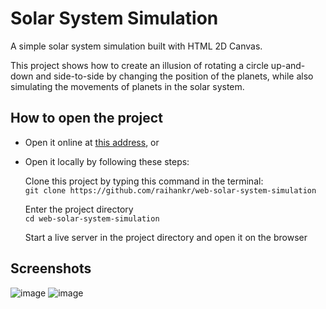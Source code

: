 
# Solar System Simulation
A simple solar system simulation built with HTML 2D Canvas.

This project shows how to create an illusion of rotating a circle up-and-down and
side-to-side by changing the position of the planets,
while also simulating the movements of planets in the solar system.

## How to open the project
- Open it online at [this address](https://raihankr.github.io/web-solar-system-simulation/), or
- Open it locally by following these steps:
  
  Clone this project by typing this command in the terminal:  
  `git clone https://github.com/raihankr/web-solar-system-simulation`
  
  Enter the project directory  
  `cd web-solar-system-simulation`
  
  Start a live server in the project directory and open it on the browser

## Screenshots
![image](https://github.com/raihankr/web-solar-system-simulation/assets/91600243/614e4110-b1eb-41c1-b10c-a0ea2e631d33)
![image](https://github.com/raihankr/web-solar-system-simulation/assets/91600243/f22d9d66-4e82-438f-8306-5079fbfaca88)
